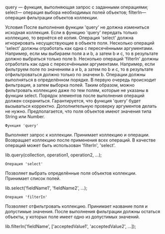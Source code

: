 query — функция, выполняющая запрос с заданными операциями;
select— операция выбора необходимых полей объектов;
filterIn— операция фильтрации объектов коллекции.

Условия
После выполнения функции 'query' не должна измениться исходная коллекция.
Если в функцию 'query' передать только коллекцию, то вернётся её копия.
Операция 'select' должна игнорировать несуществующие в объекте поля.
Несколько операций 'select' должны отработать как одна с пересечёнными аргументами. Например, если мы выбираем поля a и b, а затем b и c, то в результате должно выбраться только поле b.
Несколько операций 'filterIn' должны отработать как одна с пересечёнными аргументами. Например, если фильтруем поле по значениям a и b, а затем по b и c, то в результате отфильтроваться должно только по значени b.
Операции должны выполняться в определённом порядке. В первую очередь происходит фильтрация, а затем выборка полей. Таким образом, можно фильтровать коллекцию даже по тем полям, которые не указаны в функции select.
Порядок элементов после выполнения операций должен сохраниться.
Гарантируется, что функция 'query' будет вызываться корректно. Дополнительную проверку аргументов делать не нужно.
Предполагается, что поля объектов имеют значения типа String или Number.

    Функция 'query'
Выполняет запрос к коллекции. Принимает коллекцию и операции. Возвращает коллекцию после применения всех операций. В качестве операций может быть использован 'filterIn', 'select'.

lib.query(collection, operation1, operation2, ...);

    Операция 'select'
Позволяет выбрать определённые поля объектов коллекции. Принимает список полей.

lib.select('fieldName1', 'fieldName2', ...);

    Операция 'filterIn'
Позволяет отфильтровать коллекцию. Принимает название поля и допустимые значения. После выполнения фильтрации должны остаться объекты, у которых поле имеет одно из допустимых значений.

lib.filterIn('fieldName', ['acceptedValue1', 'acceptedValue2', ...]);